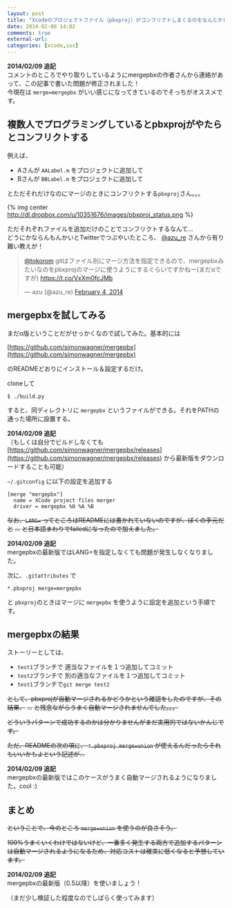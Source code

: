```yaml
---
layout: post
title: "Xcodeのプロジェクトファイル（pbxproj）がコンフリクトしまくるのをなんとかしたい！"
date: 2014-02-06 14:02
comments: true
external-url: 
categories: [xcode,ios]
---
```


**2014/02/09 追記**  
コメントのところでやり取りしているようにmergepbxの作者さんから連絡があって、この記事で書いた問題が修正されました！  
今現在は `merge=mergepbx` がいい感じになってきているのでそっちがオススメです。


## 複数人でプログラミングしているとpbxprojがやたらとコンフリクトする

例えば、

- Aさんが `AALabel.m` をプロジェクトに追加して
- Bさんが `BBLabel.m` をプロジェクトに追加して

とただそれだけなのにマージのときにコンフリクトする`pbxproj`さん。。。

{% img center http://dl.dropbox.com/u/10351676/images/pbxproj_status.png %}

ただそれぞれファイルを追加だけのことでコンフリクトするなんて...  
どうにかならんもんかいとTwitterでつぶやいたところ、 [@azu_re](https://twitter.com/azu_re) さんから有り難い教えが！

<!-- more -->

<blockquote class="twitter-tweet" lang="en"><p><a href="https://twitter.com/tokorom">@tokorom</a> gitはファイル別にマージ方法を指定できるので、mergepbxみたいなのをpbxprojのマージに使うようにするぐらいですかねー(まだαですが)&#10;<a href="https://t.co/VxXm0fcJMb">https://t.co/VxXm0fcJMb</a></p>&mdash; azu (@azu_re) <a href="https://twitter.com/azu_re/statuses/430521149861031936">February 4, 2014</a></blockquote>
<script async src="//platform.twitter.com/widgets.js" charset="utf-8"></script>

## mergepbxを試してみる

まだα版ということだがせっかくなので試してみた。基本的には

[https://github.com/simonwagner/mergepbx](https://github.com/simonwagner/mergepbx)

のREADMEどおりにインストール＆設定するだけ。

cloneして

```
$ ./build.py
```

すると、同ディレクトリに `mergepbx` というファイルができる。それをPATHの通った場所に設置する。

**2014/02/09 追記**  
（もしくは自分でビルドしなくても [https://github.com/simonwagner/mergepbx/releases](https://github.com/simonwagner/mergepbx/releases) から最新版をダウンロードすることも可能）

`~/.gitconfig` に以下の設定を追加する

```
[merge "mergepbx"]
  name = XCode project files merger
  driver = mergepbx %O %A %B
```

<s>なお、`LANG=` ってところはREADMEには書かれていないのですが、ぼくの手元だと</s>
<s>...</s>
<s>と日本語まわりでfailedになったので加えました。</s>

**2014/02/09 追記**  
mergepbxの最新版ではLANG=を指定しなくても問題が発生しなくなりました。

次に、`.gitattributes` で

```
*.pbxproj merge=mergepbx
```

と `pbxproj`のときはマージに `mergepbx` を使うように設定を追加という手順です。

## mergepbxの結果

ストーリーとしては、

- `test1`ブランチで 適当なファイルを１つ追加してコミット
- `test2`ブランチで 別の適当なファイルを１つ追加してコミット
- `test1`ブランチで`git merge test2`

<s>として、pbxprojが自動マージされるかどうかという確認をしたのですが、その結果、</s>
<s>...</s>
<s>と残念ながらうまく自動マージされませんでした。。。</s>

<s>どういうパターンで成功するのかは分かりませんがまだ実用的ではないかんじです。</s>

<s>ただ、READMEの次の項に、 `*.pbxproj merge=union` が使えるんだったらそれもいいかもよという記述が...</s>

**2014/02/09 追記**  
mergepbxの最新版ではこのケースがうまく自動マージされるようになりました。cool :)

## まとめ

<s>ということで、今のところ `merge=union` を使うのが良さそう。</s>

<s>100%うまくいくわけではないけど、一番多く発生する両方で追加するパターンは自動マージされるようになるため、対応コストは確実に低くなると予想しています。</s>

**2014/02/09 追記**  
mergepbxの最新版（0.5以降）を使いましょう！

（まだ少し検証した程度なのでしばらく使ってみます）


